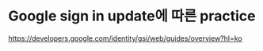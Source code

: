 # Google sign in update에 따른 practice

https://developers.google.com/identity/gsi/web/guides/overview?hl=ko
